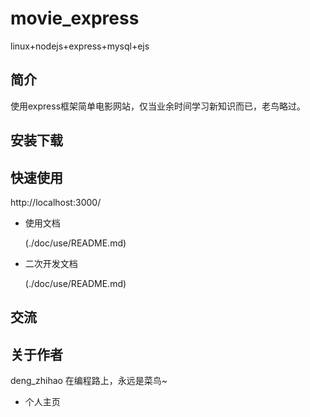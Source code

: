 # movie_express
linux+nodejs+express+mysql+ejs

## 简介

使用express框架简单电影网站，仅当业余时间学习新知识而已，老鸟略过。

## 安装下载



## 快速使用

http://localhost:3000/

- 使用文档

  (./doc/use/README.md)
- 二次开发文档

  (./doc/use/README.md)

## 交流

## 关于作者

deng_zhihao 在编程路上，永远是菜鸟~

- 个人主页